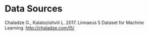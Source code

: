 # Data Sources
Chaladze G., Kalatozishvili L. 2017. Linnaeus 5 Dataset for Machine Learning. http://chaladze.com/l5/
